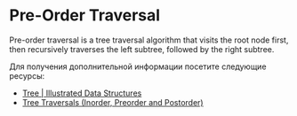 # Pre-Order Traversal

Pre-order traversal is a tree traversal algorithm that visits the root node first, then recursively traverses the left subtree, followed by the right subtree.

Для получения дополнительной информации посетите следующие ресурсы:

- [Tree | Illustrated Data Structures](https://www.youtube.com/watch?v=S2W3SXGPVyU)
- [Tree Traversals (Inorder, Preorder and Postorder)](https://www.geeksforgeeks.org/tree-traversals-inorder-preorder-and-postorder/)
